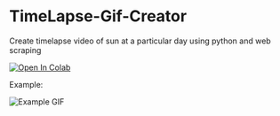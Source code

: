 # TimeLapse-Gif-Creator
Create timelapse video of sun at a particular day using python and web scraping

[![Open In Colab](https://colab.research.google.com/assets/colab-badge.svg)](https://github.com/chinmayayy/SnapSun/blob/main/Timelapse_project.ipynb)

Example: 

![Example GIF](example/ezgif.com-gif-maker.gif?raw=true "Title")
